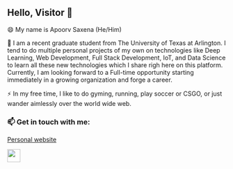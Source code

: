 ## Hello, Visitor 👋


😄 My name is Apoorv Saxena (He/Him)

<p>💬 I am a recent graduate student from The University of Texas at Arlington. I tend to do multiple personal projects of my own on technologies like Deep Learning, Web Development, Full Stack Development, IoT, and Data Science to learn all these new technologies which I share righ here on this platform. Currently, I am looking forward to a Full-time opportunity starting immediately in a growing organization and forge a career.</p>

<p>⚡ In my free time, I like to do gyming, running, play soccer or CSGO, or just wander aimlessly over the world wide web.</p>

### 📫 Get in touch with me:
<p><a href="https://apoorvsaxena.ninja/">Personal website</a></p>
<p><a href="https://www.linkedin.com/in/apoorv-saxena/"><img height="30" src="https://github.com/stephenajulu/WaylonWalker/blob/main/icon/linkedin.png?raw=true"></a></p>

<!--
**Ap00rvSaxena/Ap00rvSaxena** is a ✨ _special_ ✨ repository because its `README.md` (this file) appears on your GitHub profile.

Here are some ideas to get you started:

- 🔭 I’m currently working on ...
- 🌱 I’m currently learning ...
- 👯 I’m looking to collaborate on ...
- 🤔 I’m looking for help with ...
- 💬 Ask me about ...
- 📫 How to reach me: ...
- 😄 Pronouns: ...
- ⚡ Fun fact: ...
-->
